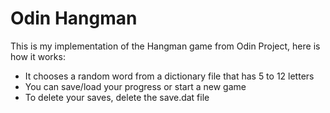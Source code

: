 # Odin Hangman

This is my implementation of the Hangman game from Odin Project, here is how it works:
- It chooses a random word from a dictionary file that has 5 to 12 letters
- You can save/load your progress or start a new game
- To delete your saves, delete the save.dat file